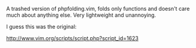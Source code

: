 A trashed version of phpfolding.vim, folds only functions and doesn't
care much about anything else. Very lightweight and unannoying.


I guess this was the original:

   http://www.vim.org/scripts/script.php?script_id=1623

